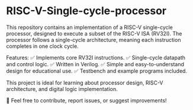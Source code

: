 # RISC-V-Single-cycle-processor
This repository contains an implementation of a RISC-V single-cycle processor, designed to execute a subset of the RISC-V ISA (RV32I). The processor follows a single-cycle architecture, meaning each instruction completes in one clock cycle.

Features:
✅ Implements core RV32I instructions.
✅ Single-cycle datapath and control logic.
✅ Written in Verilog.
✅ Simple and easy-to-understand design for educational use.
✅ Testbench and example programs included.

This project is ideal for learning about processor design, RISC-V architecture, and digital logic implementation.

🚀 Feel free to contribute, report issues, or suggest improvements!
